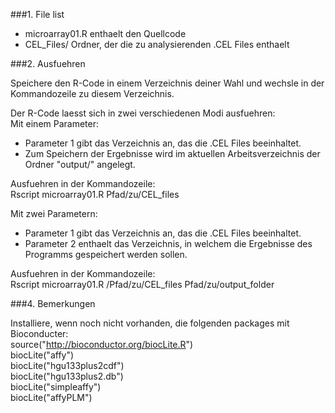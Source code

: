 
###1. File list

* microarray01.R        enthaelt den Quellcode
* CEL_Files/            Ordner, der die zu analysierenden .CEL Files enthaelt  

###2. Ausfuehren

Speichere den R-Code in einem Verzeichnis deiner Wahl und wechsle in der Kommandozeile zu diesem Verzeichnis.

Der R-Code laesst sich in zwei verschiedenen Modi ausfuehren:  
Mit einem Parameter:	
* Parameter 1 gibt das Verzeichnis an, das die .CEL Files beeinhaltet.
* Zum Speichern der Ergebnisse wird im aktuellen Arbeitsverzeichnis der Ordner "output/" angelegt.  

Ausfuehren in der Kommandozeile:  
	Rscript microarray01.R Pfad/zu/CEL_files 
	
Mit zwei Parametern:  	
* Parameter 1 gibt das Verzeichnis an, das die .CEL Files beeinhaltet.  
* Parameter 2 enthaelt das Verzeichnis, in welchem die Ergebnisse des Programms gespeichert werden sollen.  

Ausfuehren in der Kommandozeile:  
	Rscript microarray01.R /Pfad/zu/CEL_files Pfad/zu/output_folder  


###4. Bemerkungen

Installiere, wenn noch nicht vorhanden, die folgenden packages mit Bioconducter:  
source("http://bioconductor.org/biocLite.R")  
biocLite("affy")  
biocLite("hgu133plus2cdf")  
biocLite("hgu133plus2.db")  
biocLite("simpleaffy")  
biocLite("affyPLM")  



